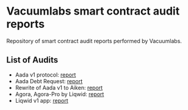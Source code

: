# Vacuumlabs smart contract audit reports
Repository of smart contract audit reports performed by Vacuumlabs.

## List of Audits

* Aada v1 protocol: [report](./reports/aada-v1.pdf)
* Aada Debt Request: [report](./reports/aada-debt-request-v1.pdf)
* Rewrite of Aada v1 to Aiken: [report](./reports/aada-v1.1.pdf)
* Agora, Agora-Pro by Liqwid: [report](./reports/liqwid-agora-v1.pdf)
* Liqwid v1 app: [report](./reports/liqwid-app-v1.0.pdf)
